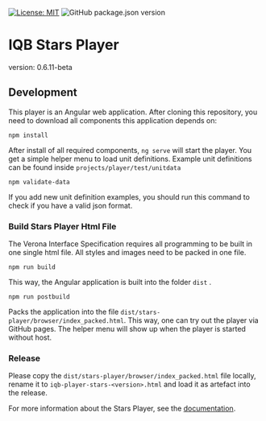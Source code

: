 [![License: MIT](https://img.shields.io/badge/License-MIT-yellow.svg?style=flat-square)](https://opensource.org/licenses/MIT)
![GitHub package.json version](https://img.shields.io/github/package-json/v/iqb-berlin/verona-modules-nemo?style=flat-square)

# IQB Stars Player
version: 0.6.11-beta

## Development

This player is an Angular web application. After cloning this repository, you need to download all components this application depends on:

```
npm install
```

After install of all required components, `ng serve` will start the player. You get a simple helper menu to load unit definitions. 
Example unit definitions can be found inside `projects/player/test/unitdata`

```
npm validate-data
```

If you add new unit definition examples, you should run this command to check if you have a valid json format.

### Build Stars Player Html File
The Verona Interface Specification requires all programming to be built in one single html file. All styles and images need to be packed in one file.

```
npm run build
```
This way, the Angular application is built into the folder `dist` .

```
npm run postbuild
```
Packs the application into the file `dist/stars-player/browser/index_packed.html`. This way, one can try out the player via GitHub pages. The helper menu will show up when the player is started without host.

### Release

Please copy the `dist/stars-player/browser/index_packed.html` file locally, rename it to `iqb-player-stars-<version>.html`
and load it as artefact into the release.

For more information about the Stars Player, see the [documentation](https://iqb-berlin.github.io/tba-info/tasks/design/stars/).
